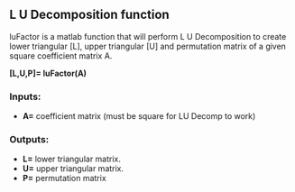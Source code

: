 ## L U Decomposition function

luFactor is a matlab function that will perform L U Decomposition to create lower triangular [L], upper triangular [U] and permutation matrix of a given square coefficient matrix A.

**[L,U,P]= luFactor(A)**

### Inputs:

- **A=** coefficient matrix (must be square for LU Decomp to work)

### Outputs:

- **L=** lower triangular matrix.
- **U=** upper triangular matrix.
- **P=** permutation matrix
